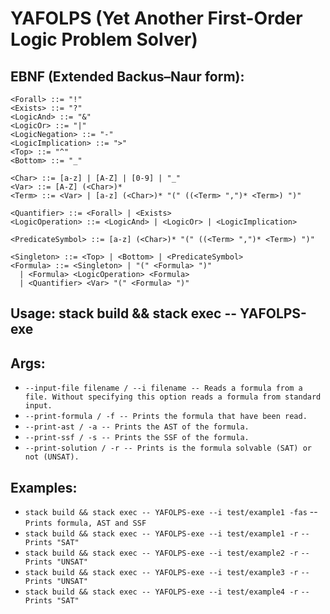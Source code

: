 # YAFOLPS (Yet Another First-Order Logic Problem Solver)

## EBNF (Extended Backus–Naur form):

```
<Forall> ::= "!"
<Exists> ::= "?"
<LogicAnd> ::= "&"
<LogicOr> ::= "|"
<LogicNegation> ::= "-"
<LogicImplication> ::= ">"
<Top> ::= "^"
<Bottom> ::= "_"

<Char> ::= [a-z] | [A-Z] | [0-9] | "_"
<Var> ::= [A-Z] (<Char>)*
<Term> ::= <Var> | [a-z] (<Char>)* "(" ((<Term> ",")* <Term>) ")"

<Quantifier> ::= <Forall> | <Exists>
<LogicOperation> ::= <LogicAnd> | <LogicOr> | <LogicImplication>

<PredicateSymbol> ::= [a-z] (<Char>)* "(" ((<Term> ",")* <Term>) ")"

<Singleton> ::= <Top> | <Bottom> | <PredicateSymbol>
<Formula> ::= <Singleton> | "(" <Formula> ")"
  | <Formula> <LogicOperation> <Formula> 
  | <Quantifier> <Var> "(" <Formula> ")" 
```

## Usage: stack build && stack exec -- YAFOLPS-exe <args>

## Args:

* ``--input-file filename / --i filename -- Reads a formula from a file. Without specifying this option reads a formula from standard input.``
* ``--print-formula / -f -- Prints the formula that have been read.``
* ``--print-ast / -a -- Prints the AST of the formula.``
* ``--print-ssf / -s -- Prints the SSF of the formula.``
* ``--print-solution / -r -- Prints is the formula solvable (SAT) or not (UNSAT).``
  
## Examples:

* ``stack build && stack exec -- YAFOLPS-exe --i test/example1 -fas`` -- ``Prints formula, AST and SSF``
* ``stack build && stack exec -- YAFOLPS-exe --i test/example1 -r`` ``-- Prints "SAT"``
* ``stack build && stack exec -- YAFOLPS-exe --i test/example2 -r`` ``-- Prints "UNSAT"``
* ``stack build && stack exec -- YAFOLPS-exe --i test/example3 -r`` ``-- Prints "UNSAT"``
* ``stack build && stack exec -- YAFOLPS-exe --i test/example4 -r`` ``-- Prints "SAT"``
